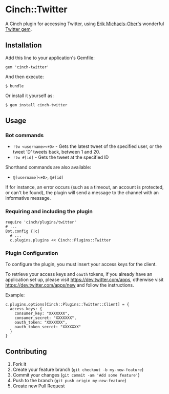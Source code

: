 # Cinch::Twitter

A Cinch plugin for accessing Twitter, using [Erik Michaels-Ober's](https://github.com/sferik/) wonderful [Twitter gem](https://github.com/sferik/twitter).

## Installation

Add this line to your application's Gemfile:

    gem 'cinch-twitter'

And then execute:

    $ bundle

Or install it yourself as:

    $ gem install cinch-twitter

## Usage

### Bot commands

* `!tw <username><+D>` - Gets the latest tweet of the specified user, or the tweet 'D' tweets back, between 1 and 20.
* `!tw #[id]` - Gets the tweet at the specified ID

Shorthand commands are also available: 
* `@[username]<+D>`, `@#[id]`

If for instance, an error occurs (such as a timeout, an account is protected, or can't be found), the plugin will send a message to the channel with an informative message.

### Requiring and including the plugin
    require 'cinch/plugins/twitter'
    # ...
    Bot.config {|c|
      # ...
      c.plugins.plugins << Cinch::Plugins::Twitter

### Plugin Configuration

To configure the plugin, you must insert your access keys for the client.

To retrieve your access keys and `oauth` tokens, if you already have an application set up, please visit https://dev.twitter.com/apps, otherwise visit https://dev.twitter.com/apps/new and follow the instructions.

Example:

    c.plugins.options[Cinch::Plugins::Twitter::Client] = { 
      access_keys: { 
        consumer_key: "XXXXXXX", 
        consumer_secret: "XXXXXXX", 
        oauth_token: "XXXXXXX", 
        oauth_token_secret: "XXXXXXX" 
      } 
    }

## Contributing

1. Fork it
2. Create your feature branch (`git checkout -b my-new-feature`)
3. Commit your changes (`git commit -am 'Add some feature'`)
4. Push to the branch (`git push origin my-new-feature`)
5. Create new Pull Request
